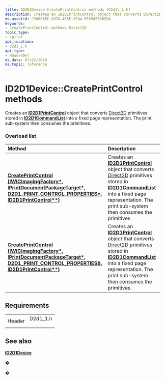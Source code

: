 ```yaml
---
title: ID2D1Device CreatePrintControl methods (D2d1\_1.h)
description: Creates an ID2D1PrintControl object that converts Direct2D primitives stored in ID2D1CommandList into a fixed page representation. The print sub-system then consumes the primitives.
ms.assetid: C8860AEE-807A-435E-9F44-B50545320EDA
keywords:
- CreatePrintControl methods Direct2D
topic_type:
- apiref
api_location:
- d2d1_1.h
api_type:
- HeaderDef
ms.date: 07/02/2019
ms.topic: reference
---
```


# ID2D1Device::CreatePrintControl methods

Creates an [**ID2D1PrintControl**](https://msdn.microsoft.com/library/Hh847997(v=VS.85).aspx) object that converts [Direct2D](/windows/desktop/direct2d/direct2d-portal) primitives stored in [**ID2D1CommandList**](https://msdn.microsoft.com/library/Hh404392(v=VS.85).aspx) into a fixed page representation. The print sub-system then consumes the primitives.

### Overload list



| Method                                                                                                                                                                           | Description                                                                                                                                                                                                                                                                               |
|:---------------------------------------------------------------------------------------------------------------------------------------------------------------------------------|:------------------------------------------------------------------------------------------------------------------------------------------------------------------------------------------------------------------------------------------------------------------------------------------|
| [**CreatePrintControl (IWICImagingFactory\*, IPrintDocumentPackageTarget\*, D2D1\_PRINT\_CONTROL\_PROPERTIES\*, ID2D1PrintControl\*\*)**](https://msdn.microsoft.com/library/Hh404550(v=VS.85).aspx) | Creates an [**ID2D1PrintControl**](https://msdn.microsoft.com/library/Hh847997(v=VS.85).aspx) object that converts [Direct2D](/windows/desktop/direct2d/direct2d-portal) primitives stored in [**ID2D1CommandList**](https://msdn.microsoft.com/library/Hh404392(v=VS.85).aspx) into a fixed page representation. The print sub-system then consumes the primitives.<br/> |
| [**CreatePrintControl (IWICImagingFactory\*, IPrintDocumentPackageTarget\*, D2D1\_PRINT\_CONTROL\_PROPERTIES&, ID2D1PrintControl\*\*)**](https://msdn.microsoft.com/library/JJ841161(v=VS.85).aspx)    | Creates an [**ID2D1PrintControl**](https://msdn.microsoft.com/library/Hh847997(v=VS.85).aspx) object that converts [Direct2D](/windows/desktop/direct2d/direct2d-portal) primitives stored in [**ID2D1CommandList**](https://msdn.microsoft.com/library/Hh404392(v=VS.85).aspx) into a fixed page representation. The print sub-system then consumes the primitives.<br/> |



## Requirements



|                   |                                                                                      |
|-------------------|--------------------------------------------------------------------------------------|
| Header<br/> | <dl> <dt>D2d1\_1.h</dt> </dl> |



## See also

<dl> <dt>

[**ID2D1Device**](https://msdn.microsoft.com/library/Hh404478(v=VS.85).aspx)
</dt> </dl>

�

�






